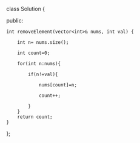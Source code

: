 class Solution {

public:

    int removeElement(vector<int>& nums, int val) {
    
        int n= nums.size();
        
        int count=0;
        
        for(int n:nums){
        
            if(n!=val){
            
                nums[count]=n;
                
                count++;
                
            }
        }
        return count;
    }
};
